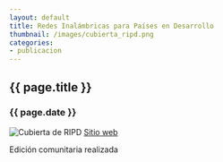 ```yaml
---
layout: default
title: Redes Inalámbricas para Países en Desarrollo
thumbnail: /images/cubierta_ripd.png
categories:
- publicacion
---
```

## {{ page.title }}
### {{ page.date }}

![Cubierta de RIPD](/images/cubierta_ripd.png)
[Sitio web](http://wndw.net)

Edición comunitaria realizada
